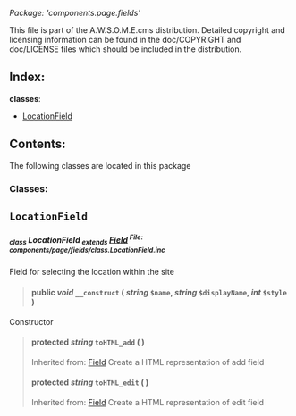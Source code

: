 _Package: 'components.page.fields'_

This file is part of the A.W.S.O.M.E.cms distribution.
Detailed copyright and licensing information can be found
in the doc/COPYRIGHT and doc/LICENSE files which should be
included in the distribution.
## Index: ##
**classes**:
  * [LocationField](DOCComponentsPageFields#LocationField.md)
## Contents: ##
The following classes are located in this package
### Classes: ###
## `LocationField` ##
##### <sub>class</sub> LocationField <sub>extends</sub> [Field](DOCCoreFields#Field.md) <sup>File: components/page/fields/class.LocationField.inc</sup> #####
Field for selecting the location within the site
> #### **public** _void_ **`__construct`** ( _string_ `$name`, _string_ `$displayName`, _int_ `$style` ) ####
Constructor
> #### **protected** _string_ **`toHTML_add`** (  ) ####
> Inherited from: [Field](DOCCoreFields#Field.md)
Create a HTML representation of add field
> #### **protected** _string_ **`toHTML_edit`** (  ) ####
> Inherited from: [Field](DOCCoreFields#Field.md)
Create a HTML representation of edit field